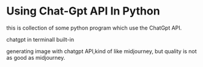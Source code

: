 # Using Chat-Gpt API In Python

this is collection of some python program which use the ChatGpt API.

  chatgpt in terminall built-in

  generating image with chatgpt API,kind of like midjourney, but quality is not as good as midjourney.
  



